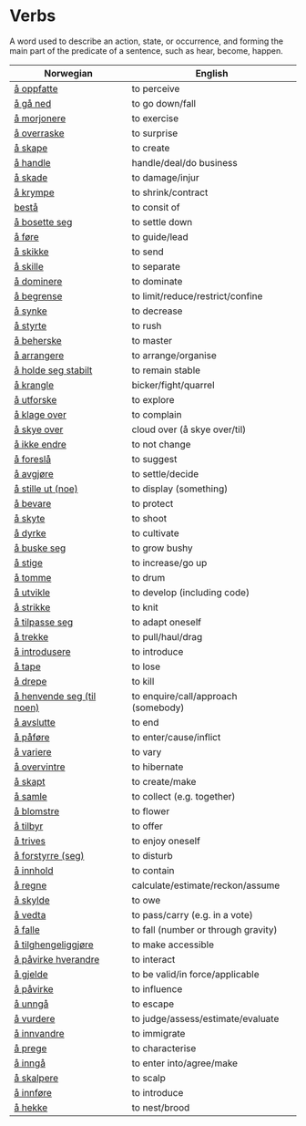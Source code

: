 # Verbs

A word used to describe an action, state, or occurrence, and forming the main part of the predicate of a sentence, such as hear, become, happen.

| Norwegian | English |
| --- | --- |
| [å oppfatte](https://www.ordnett.no/search?language=no&phrase=å%20oppfatte) | to perceive |
| [å gå ned](https://www.ordnett.no/search?language=no&phrase=å%20gå%20ned) | to go down/fall |
| [å morjonere](https://www.ordnett.no/search?language=no&phrase=å%20morjonere) | to exercise |
| [å overraske](https://www.ordnett.no/search?language=no&phrase=å%20overraske) | to surprise |
| [å skape](https://www.ordnett.no/search?language=no&phrase=å%20skape) | to create |
| [å handle](https://www.ordnett.no/search?language=no&phrase=å%20handle) | handle/deal/do business |
| [å skade](https://www.ordnett.no/search?language=no&phrase=å%20skade) | to damage/injur |
| [å krympe](https://www.ordnett.no/search?language=no&phrase=å%20krympe) | to shrink/contract |
| [bestå](https://www.ordnett.no/search?language=no&phrase=bestå) | to consit of |
| [å bosette seg](https://www.ordnett.no/search?language=no&phrase=å%20bosette%20seg) | to settle down |
| [å føre](https://www.ordnett.no/search?language=no&phrase=å%20føre) | to guide/lead |
| [å skikke](https://www.ordnett.no/search?language=no&phrase=å%20skikke) | to send |
| [å skille](https://www.ordnett.no/search?language=no&phrase=å%20skille) | to separate |
| [å dominere](https://www.ordnett.no/search?language=no&phrase=å%20dominere) | to dominate |
| [å begrense](https://www.ordnett.no/search?language=no&phrase=å%20begrense) | to limit/reduce/restrict/confine |
| [å synke](https://www.ordnett.no/search?language=no&phrase=å%20synke) | to decrease |
| [å styrte](https://www.ordnett.no/search?language=no&phrase=å%20styrte) | to rush |
| [å beherske](https://www.ordnett.no/search?language=no&phrase=å%20beherske) | to master |
| [å arrangere](https://www.ordnett.no/search?language=no&phrase=å%20arrangere) | to arrange/organise |
| [å holde seg stabilt](https://www.ordnett.no/search?language=no&phrase=å%20holde%20seg%20stabilt) | to remain stable |
| [å krangle](https://www.ordnett.no/search?language=no&phrase=å%20krangle) | bicker/fight/quarrel |
| [å utforske](https://www.ordnett.no/search?language=no&phrase=å%20utforske) | to explore |
| [å klage over](https://www.ordnett.no/search?language=no&phrase=å%20klage%20over) | to complain |
| [å skye over](https://www.ordnett.no/search?language=no&phrase=å%20skye%20over) | cloud over (å skye over/til) |
| [å ikke endre](https://www.ordnett.no/search?language=no&phrase=å%20ikke%20endre) | to not change |
| [å foreslå](https://www.ordnett.no/search?language=no&phrase=å%20foreslå) | to suggest |
| [å avgjøre](https://www.ordnett.no/search?language=no&phrase=å%20avgjøre) | to settle/decide |
| [å stille ut (noe)](https://www.ordnett.no/search?language=no&phrase=å%20stille%20ut%20(noe)) | to display (something) |
| [å bevare](https://www.ordnett.no/search?language=no&phrase=å%20bevare) | to protect |
| [å skyte](https://www.ordnett.no/search?language=no&phrase=å%20skyte) | to shoot |
| [å dyrke](https://www.ordnett.no/search?language=no&phrase=å%20dyrke) | to cultivate |
| [å buske seg](https://www.ordnett.no/search?language=no&phrase=å%20buske%20seg) | to grow bushy |
| [å stige](https://www.ordnett.no/search?language=no&phrase=å%20stige) | to increase/go up |
| [å tomme](https://www.ordnett.no/search?language=no&phrase=å%20tomme) | to drum |
| [å utvikle](https://www.ordnett.no/search?language=no&phrase=å%20utvikle) | to develop (including code) |
| [å strikke](https://www.ordnett.no/search?language=no&phrase=å%20strikke) | to knit |
| [å tilpasse seg](https://www.ordnett.no/search?language=no&phrase=å%20tilpasse%20seg) | to adapt oneself |
| [å trekke](https://www.ordnett.no/search?language=no&phrase=å%20trekke) | to pull/haul/drag |
| [å introdusere](https://www.ordnett.no/search?language=no&phrase=å%20introdusere) | to introduce |
| [å tape](https://www.ordnett.no/search?language=no&phrase=å%20tape) | to lose |
| [å drepe](https://www.ordnett.no/search?language=no&phrase=å%20drepe) | to kill |
| [å henvende seg (til noen)](https://www.ordnett.no/search?language=no&phrase=å%20henvende%20seg%20(til%20noen)) | to enquire/call/approach (somebody) |
| [å avslutte](https://www.ordnett.no/search?language=no&phrase=å%20avslutte) | to end |
| [å påføre](https://www.ordnett.no/search?language=no&phrase=å%20påføre) | to enter/cause/inflict |
| [å variere](https://www.ordnett.no/search?language=no&phrase=å%20variere) | to vary |
| [å overvintre](https://www.ordnett.no/search?language=no&phrase=å%20overvintre) | to hibernate |
| [å skapt](https://www.ordnett.no/search?language=no&phrase=å%20skapt) | to create/make |
| [å samle](https://www.ordnett.no/search?language=no&phrase=å%20samle) | to collect (e.g. together) |
| [å blomstre](https://www.ordnett.no/search?language=no&phrase=å%20blomstre) | to flower |
| [å tilbyr](https://www.ordnett.no/search?language=no&phrase=å%20tilbyr) | to offer |
| [å trives](https://www.ordnett.no/search?language=no&phrase=å%20trives) | to enjoy oneself |
| [å forstyrre (seg)](https://www.ordnett.no/search?language=no&phrase=å%20forstyrre%20(seg)) | to disturb |
| [å innhold](https://www.ordnett.no/search?language=no&phrase=å%20innhold) | to contain |
| [å regne](https://www.ordnett.no/search?language=no&phrase=å%20regne) | calculate/estimate/reckon/assume |
| [å skylde](https://www.ordnett.no/search?language=no&phrase=å%20skylde) | to owe |
| [å vedta](https://www.ordnett.no/search?language=no&phrase=å%20vedta) | to pass/carry (e.g. in a vote) |
| [å falle](https://www.ordnett.no/search?language=no&phrase=å%20falle) | to fall (number or through gravity) |
| [å tilghengeliggjøre](https://www.ordnett.no/search?language=no&phrase=å%20tilghengeliggjøre) | to make accessible |
| [å påvirke hverandre](https://www.ordnett.no/search?language=no&phrase=å%20påvirke%20hverandre) | to interact |
| [å gjelde](https://www.ordnett.no/search?language=no&phrase=å%20gjelde) | to be valid/in force/applicable |
| [å påvirke](https://www.ordnett.no/search?language=no&phrase=å%20påvirke) | to influence |
| [å unngå](https://www.ordnett.no/search?language=no&phrase=å%20unngå) | to escape |
| [å vurdere](https://www.ordnett.no/search?language=no&phrase=å%20vurdere) | to judge/assess/estimate/evaluate |
| [å innvandre](https://www.ordnett.no/search?language=no&phrase=å%20innvandre) | to immigrate |
| [å prege](https://www.ordnett.no/search?language=no&phrase=å%20prege) | to characterise |
| [å inngå](https://www.ordnett.no/search?language=no&phrase=å%20inngå) | to enter into/agree/make |
| [å skalpere](https://www.ordnett.no/search?language=no&phrase=å%20skalpere) | to scalp |
| [å innføre](https://www.ordnett.no/search?language=no&phrase=å%20innføre) | to introduce |
| [å hekke](https://www.ordnett.no/search?language=no&phrase=å%20hekke) | to nest/brood |

